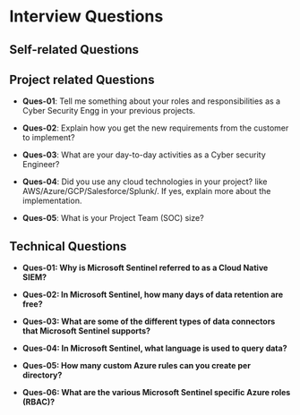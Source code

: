 # Interview Questions

## Self-related Questions

## Project related Questions

- **Ques-01**: Tell me something about your roles and responsibilities as a Cyber Security Engg in your previous projects.

- **Ques-02**: Explain how you get the new requirements from the customer to implement?

- **Ques-03**: What are your day-to-day activities as a Cyber security Engineer?

- **Ques-04**: Did you use any cloud technologies in your project? like AWS/Azure/GCP/Salesforce/Splunk/. If yes, explain more about the implementation.

- **Ques-05**: What is your Project Team (SOC) size?

## Technical Questions

- **Ques-01: Why is Microsoft Sentinel referred to as a Cloud Native SIEM?**

- **Ques-02: In Microsoft Sentinel, how many days of data retention are free?**

- **Ques-03: What are some of the different types of data connectors that Microsoft Sentinel supports?**

- **Ques-04: In Microsoft Sentinel, what language is used to query data?**

- **Ques-05: How many custom Azure rules can you create per directory?**

- **Ques-06: What are the various Microsoft Sentinel specific Azure roles (RBAC)?**
